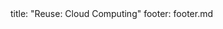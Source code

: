 <frontmatter>
title: "Reuse: Cloud Computing"
footer: footer.md
</frontmatter>

<include src="container-inPage-asFlat.md" boilerplate />